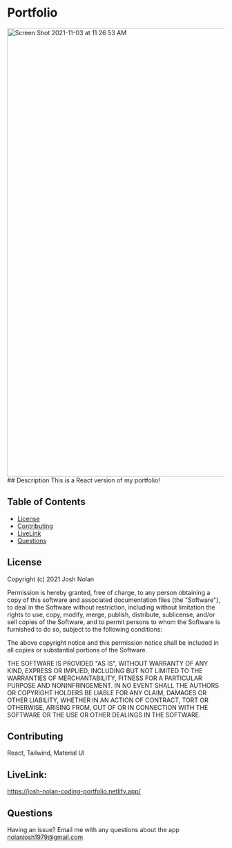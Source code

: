 
# Portfolio
<img width="1038" alt="Screen Shot 2021-11-03 at 11 26 53 AM" src="https://user-images.githubusercontent.com/53482411/140102389-4b9e56af-25a1-4043-acde-c27ac73ca589.png">
## Description
This is a React version of my portfolio!

## Table of Contents
- [License](#license)
- [Contributing](#contributing)
- [LiveLink](#tests)
- [Questions](#questions)

## License
Copyright (c) 2021 Josh Nolan

Permission is hereby granted, free of charge, to any person obtaining a copy of this software and associated documentation files (the "Software"), to deal in the Software without restriction, including without limitation the rights to use, copy, modify, merge, publish, distribute, sublicense, and/or sell copies of the Software, and to permit persons to whom the Software is furnished to do so, subject to the following conditions:

The above copyright notice and this permission notice shall be included in all copies or substantial portions of the Software.

THE SOFTWARE IS PROVIDED "AS IS", WITHOUT WARRANTY OF ANY KIND, EXPRESS OR IMPLIED, INCLUDING BUT NOT LIMITED TO THE WARRANTIES OF MERCHANTABILITY, FITNESS FOR A PARTICULAR PURPOSE AND NONINFRINGEMENT. IN NO EVENT SHALL THE AUTHORS OR COPYRIGHT HOLDERS BE LIABLE FOR ANY CLAIM, DAMAGES OR OTHER LIABILITY, WHETHER IN AN ACTION OF CONTRACT, TORT OR OTHERWISE, ARISING FROM, OUT OF OR IN CONNECTION WITH THE SOFTWARE OR THE USE OR OTHER DEALINGS IN THE SOFTWARE.

## Contributing
React, Tailwind, Material UI

## LiveLink:
https://josh-nolan-coding-portfolio.netlify.app/

## Questions
Having an issue? Email me with any questions about the app nolanjosh1979@gmail.com


